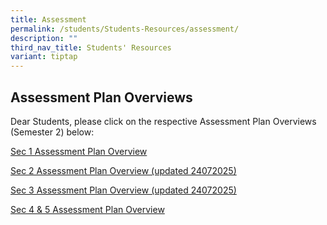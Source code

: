 ```yaml
---
title: Assessment
permalink: /students/Students-Resources/assessment/
description: ""
third_nav_title: Students' Resources
variant: tiptap
---
```

<h2>Assessment Plan Overviews</h2>
<p>Dear Students, please click on the respective Assessment Plan Overviews
(Semester 2) below:</p>
<p><a href="/files/2025_Sem_2_Assessment_Plan_Overview_Sec_1_Final.pdf" rel="noopener nofollow" target="_blank">Sec 1 Assessment Plan Overview</a>
</p>
<p><a href="/files/2025_Sem_2_Assessment_Plan_Overview_Sec_2_Final_updated_as_at_24072025.pdf" rel="noopener nofollow" target="_blank">Sec 2 Assessment Plan Overview (updated 24072025)</a>
</p>
<p><a href="/files/2025_Sem_2_Assessment_Plan_Overview_Sec_3_Final_updated_as_at_24072025.pdf" rel="noopener nofollow" target="_blank">Sec 3 Assessment Plan Overview (updated 24072025)</a>
</p>
<p><a href="/files/2025_Sem_2_Assessment_Plan_Overview__Sec_4_5__new.pdf" rel="noopener nofollow" target="_blank">Sec 4 &amp; 5 Assessment Plan Overview</a>
</p>
<h2></h2>
<p></p>